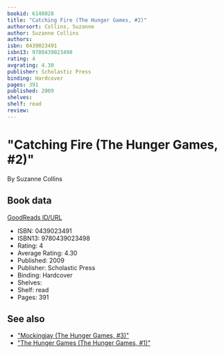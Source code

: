 ```yaml
---
bookid: 6148028
title: "Catching Fire (The Hunger Games, #2)"
authorsort: Collins, Suzanne
author: Suzanne Collins
authors: 
isbn: 0439023491
isbn13: 9780439023498
rating: 4
avgrating: 4.30
publisher: Scholastic Press
binding: Hardcover
pages: 391
published: 2009
shelves: 
shelf: read
review: 
---
```


# "Catching Fire (The Hunger Games, #2)"

By Suzanne Collins

## Book data

[GoodReads ID/URL](https://www.goodreads.com/book/show/6148028)

- ISBN: 0439023491
- ISBN13: 9780439023498
- Rating: 4
- Average Rating: 4.30
- Published: 2009
- Publisher: Scholastic Press
- Binding: Hardcover
- Shelves: 
- Shelf: read
- Pages: 391


## See also

- ["Mockingjay (The Hunger Games, #3)"](Mockingjay_The_Hunger_Games__3.md)
- ["The Hunger Games (The Hunger Games, #1)"](The_Hunger_Games_The_Hunger_Games__1.md)
